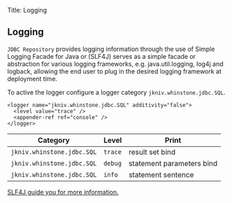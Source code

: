 Title: Logging

Logging
-------------
       
`JDBC Repository` provides logging information through the use of Simple Logging Facade for Java or (SLF4J) serves as a simple facade or abstraction for various logging frameworks, e.g. java.util.logging, log4j and logback, allowing the end user to plug in the desired logging framework at deployment time. 

To active the logger configure a logger category `jkniv.whinstone.jdbc.SQL`.


    <logger name="jkniv.whinstone.jdbc.SQL" additivity="false">
      <level value="trace" />
      <appender-ref ref="console" />
    </logger>


| Category                         | Level     | Print |
| -------------------------------- | --------- |--------|
| `jkniv.whinstone.jdbc.SQL` |  `trace` | result set bind |
| `jkniv.whinstone.jdbc.SQL` |  `debug` | statement parameters bind |
| `jkniv.whinstone.jdbc.SQL` |  `info`  | statement sentence |


<a href="http://www.slf4j.org/">SLF4J guide you for more information.</a>
